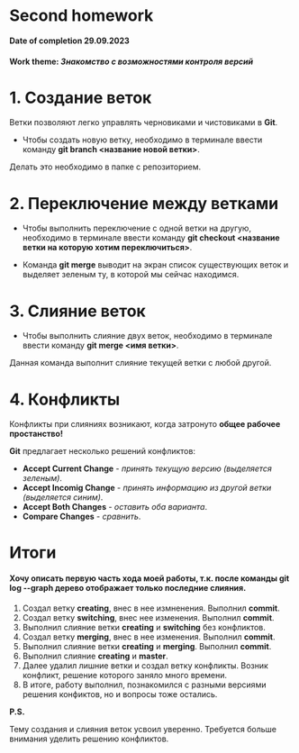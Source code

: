# Second homework 
 **Date of completion 29.09.2023**
 #### **Work theme:** *Знакомство с возможностями контроля версий*
 
 # 1. Создание веток 

 Ветки позволяют легко управлять черновиками и чистовиками в **Git**.

 * Чтобы создать новую ветку, необходимо в терминале ввести команду **git branch <название новой ветки>**. 

 Делать это необходимо в папке с репозиторием.

# 2. Переключение между ветками

* Чтобы выполнить переключение с одной ветки на другую, необходимо в терминале ввести команду **git checkout <название ветки на которую хотим переключиться>**.

* Команда **git merge** выводит на экран список существующих веток и выделяет зеленым ту, в которой мы сейчас находимся. 
# 3. Слияние веток 

* Чтобы выполнить слияние двух веток, необходимо в терминале ввести команду **git merge <имя ветки>**. 

Данная команда выполнит слияние текущей ветки с любой другой. 

# 4. Конфликты 

Конфликты при слияниях возникают, когда затронуто **общее рабочее простанство!**

**Git** предлагает несколько решений конфликтов: 

- **Accept Current Change** - *принять текущую версию (выделяется зеленым)*.
- **Accept Incomig Change** - *принять информацию из другой ветки (выделяется синим)*.
- **Accept Both Changes** - _оставить оба варианта_.
- **Compare Changes** -  _сравнить_.

# Итоги

#### Хочу описать первую часть хода моей работы, т.к. после команды **git log --graph** дерево отображает только последние слияния. 
1. Создал ветку **creating**, внес в нее измненения. Выполнил **commit**. 
2. Создал ветку **switching**, внес нее изменения. Выполнил **commit**.
3. Выполнил слияние ветки **creating** и **switching** без конфликтов. 
4. Создал ветку **merging**, внес в нее изменения. Выполнил **commit**.
5. Выполнил слияние ветки **creating** и **merging**. Выполнил **commit**. 
6. Выполнил слияние **creating** и **master**. 
7. Далее удалил лишние ветки и создал ветку конфликты. Возник конфликт, решение которого заняло много времени. 
8. В итоге, работу выполнил, познакомился с разными версиями решения конфиктов, но и вопросы тоже остались. 

**P.S.** 

Тему создания и слияния веток усвоил уверенно. Требуется больше внимания уделить решению конфликтов. 

